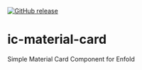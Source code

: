 [![GitHub release](https://img.shields.io/github/release/InCuca/ic-material-card.svg)](https://GitHub.com/InCuca/ic-material-card/releases/)

# ic-material-card
Simple Material Card Component for Enfold
